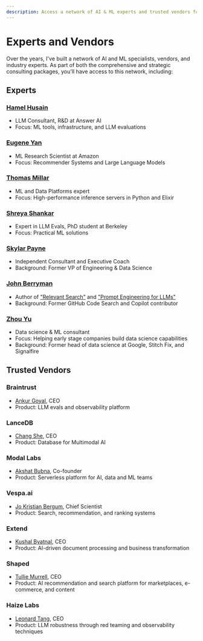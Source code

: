 ```yaml
---
description: Access a network of AI & ML experts and trusted vendors for comprehensive consulting packages. Leverage industry expertise for growth!
---
```


# Experts and Vendors

Over the years, I've built a network of AI and ML specialists, vendors, and industry experts. As part of both the comprehensive and strategic consulting packages, you'll have access to this network, including:

## Experts

### [Hamel Husain](https://www.linkedin.com/in/hamelhusain/)

- LLM Consultant, R&D at Answer AI
- Focus: ML tools, infrastructure, and LLM evaluations

### [Eugene Yan](https://www.linkedin.com/in/eugeneyan/)

- ML Research Scientist at Amazon
- Focus: Recommender Systems and Large Language Models

### [Thomas Millar](https://www.linkedin.com/in/thmsmlr/)

- ML and Data Platforms expert
- Focus: High-performance inference servers in Python and Elixir

### [Shreya Shankar](https://www.linkedin.com/in/shrshnk/)

- Expert in LLM Evals, PhD student at Berkeley
- Focus: Practical ML solutions

### [Skylar Payne](https://www.linkedin.com/in/skylar-payne-766a1988/)

- Independent Consultant and Executive Coach
- Background: Former VP of Engineering & Data Science

### [John Berryman](https://arcturus-labs.com/)

- Author of ["Relevant Search"](https://www.amazon.com/Relevant-Search-applications-Solr-Elasticsearch/dp/161729277X) and ["Prompt Engineering for LLMs"](https://oreillymedia.pxf.io/c/5303529/1975458/15173)
- Background: Former GitHub Code Search and Copilot contributor

### [Zhou Yu](https://www.linkedin.com/in/zhouyustanford/)

- Data science & ML consultant
- Focus: Helping early stage companies build data science capabilities
- Background: Former head of data science at Google, Stitch Fix, and Signalfire

## Trusted Vendors

### Braintrust

- [Ankur Goyal](https://www.linkedin.com/in/ankrgyl), CEO
- Product: LLM evals and observability platform

### LanceDB

- [Chang She](https://www.linkedin.com/in/changshe), CEO
- Product: Database for Multimodal AI

### Modal Labs

- [Akshat Bubna](https://www.linkedin.com/in/akshat-bubna-188885103/), Co-founder
- Product: Serverless platform for AI, data and ML teams

### Vespa.ai

- [Jo Kristian Bergum](https://no.linkedin.com/in/jo-bergum), Chief Scientist
- Product: Search, recommendation, and ranking systems

### Extend

- [Kushal Byatnal](https://www.linkedin.com/in/kushal-byatnal-92a33085/), CEO
- Product: AI-driven document processing and business transformation

### Shaped

- [Tullie Murrell](https://www.linkedin.com/in/tullie/), CEO
- Product: AI recommendation and search platform for marketplaces, e-commerce, and content

### Haize Labs

- [Leonard Tang](https://www.linkedin.com/in/leonard-tang/), CEO
- Product: LLM robustness through red teaming and observability techniques
